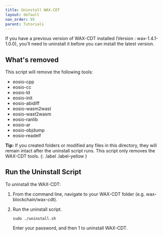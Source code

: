 ```yaml
---
title: Uninstall WAX-CDT
layout: default
nav_order: 95
parent: Tutorials
---
```


If you have a previous version of WAX-CDT installed (Version : wax-1.4.1-1.0.0), you'll need to uninstall it before you can install the latest version. 

## What's removed

This script will remove the following tools:

* eosio-cpp
* eosio-cc
* eosio-ld
* eosio-init
* eosio-abidiff
* eosio-wasm2wast
* eosio-wast2wasm
* eosio-ranlib
* eosio-ar
* eosio-objdump
* eosio-readelf

<strong>Tip:</strong> If you created folders or modified any files in this directory, they will remain intact after the uninstall script runs. This script only removes the WAX-CDT tools.
{: .label .label-yellow }


## Run the Uninstall Script

To uninstall the WAX-CDT:

1. From the command line, navigate to your WAX-CDT folder (e.g. wax-blockchain/wax-cdt).

2. Run the uninstall script.

    ```
    sudo ./uninstall.sh
    ```

    Enter your password, and then 1 to uninstall WAX-CDT. 

